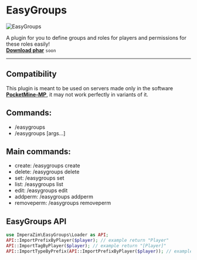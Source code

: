 # EasyGroups 
![EasyGroups](https://media.discordapp.net/attachments/645792232632221729/1032113968845697034/57_Sem_Titulo_20221018041500.png)

A plugin for you to define groups and roles for players and permissions for these roles easily! <br> **[Download phar]()** ``soon``
- - - -
## Compatibility 
This plugin is meant to be used on servers made only in the software **[PocketMine-MP](https://github.com/pmmp/PocketMine-MP)**, it may not work perfectly in variants of it.

## Commands:
- /easygroups
- /easygroups [args...]

## Main commands:
- create: /easygroups create
- delete: /easygroups delete
- set: /easygroups set
- list: /easygroups list
- edit: /easygroups edit
- addperm: /easygroups addperm
- removeperm: /easygroups removeperm

## EasyGroups API
```php 
use ImperaZim\EasyGroups\Loader as API;
API::ImportPrefixByPlayer($player); // example return "Player"
API::ImportTagByPlayer($player); // example return "[Player]"
API::ImportTypeByPrefix(API::ImportPrefixByPlayer($player)); // example return "normal"
```
